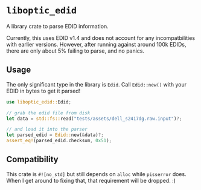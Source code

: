 <!-- cargo-rdme start -->

# `liboptic_edid`

A library crate to parse EDID information.

Currently, this uses EDID v1.4 and does not account for any incompatbilities with earlier versions. However, after running against around 100k EDIDs, there are only about 5% failing to parse, and no panics.

## Usage

The only significant type in the library is `Edid`. Call `Edid::new()` with your EDID in bytes to get it parsed!

```rust
use liboptic_edid::Edid;

// grab the edid file from disk
let data = std::fs::read("tests/assets/dell_s2417dg.raw.input")?;

// and load it into the parser
let parsed_edid = Edid::new(&data)?;
assert_eq!(parsed_edid.checksum, 0x51);
```

## Compatibility

This crate is `#![no_std]` but still depends on `alloc` while `pisserror` does. When I get around to fixing that, that requirement will be dropped. :)

<!-- cargo-rdme end -->
